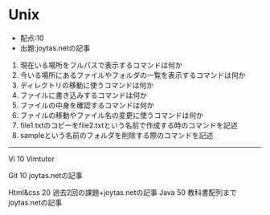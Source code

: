 # Unix
- 配点:10
- 出題:joytas.netの記事

1. 現在いる場所をフルパスで表示するコマンドは何か  
1. 今いる場所にあるファイルやフォルダの一覧を表示するコマンドは何か  
1. ディレクトリの移動に使うコマンドは何か  
1. ファイルに書き込みするコマンドは何か  
1. ファイルの中身を確認するコマンドは何か  
1. ファイルの移動やファイル名の変更に使うコマンドは何か  
1. file1.txtのコピーをfile2.txtという名前で作成する時のコマンドを記述  
1. sampleという名前のフォルダを削除する際のコマンドを記述  

***
Vi 10 Vimtutor

Git 10 joytas.netの記事

Html&css 20 過去2回の課題+joytas.netの記事
Java 50 教科書配列まで　joytas.netの記事
